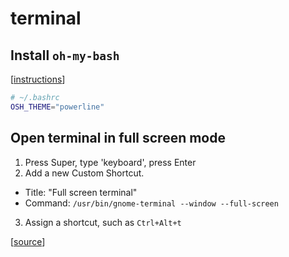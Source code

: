 # terminal

## Install `oh-my-bash`

[[instructions](https://github.com/ohmybash/oh-my-bash#basic-installation)]

```bash
# ~/.bashrc
OSH_THEME="powerline"
```

## Open terminal in full screen mode

1. Press Super, type 'keyboard', press Enter
2. Add a new Custom Shortcut.
  - Title: "Full screen terminal"
  - Command: `/usr/bin/gnome-terminal --window --full-screen`
3. Assign a shortcut, such as `Ctrl+Alt+t`

[[source](https://askubuntu.com/questions/142487/how-to-start-terminal-in-full-screen)]
